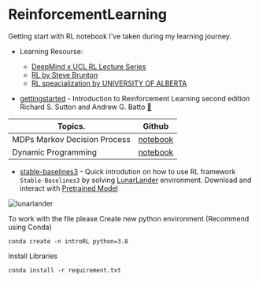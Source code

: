 # ReinforcementLearning
Getting start with RL notebook I've taken during my learning journey. 
- Learning Resourse:
  - [DeepMind x UCL RL Lecture Series](https://www.youtube.com/playlist?list=PLqYmG7hTraZCRwoyGxvQkqVrZgDQi4m-5)
  - [RL by Steve Brunton](https://www.youtube.com/playlist?list=PLMrJAkhIeNNQe1JXNvaFvURxGY4gE9k74)
  - [RL speacialization by UNIVERSITY OF ALBERTA](https://www.coursera.org/specializations/reinforcement-learning)

- [gettingstarted](https://github.com/theaveas/ReinforcementLearning/tree/main/gettingstarted) - Introduction to Reinforcement Learning second edition Richard S. Sutton and Andrew G. Batto [📖](https://www.amazon.com/Reinforcement-Learning-Introduction-Adaptive-Computation/dp/0262039249/ref=sr_1_1?crid=79DCXH1XTMB3&keywords=introduction+to+reinforcement+learning&qid=1650816674&s=books&sprefix=introduction+to+reinfo%2Cstripbooks%2C328&sr=1-1)


| Topics.         | Github |
| -------------   | :---------: |
| MDPs Markov Decision Process  | [notebook](https://github.com/theaveas/ReinforcementLearning/blob/main/gettingstarted/01_mdps.ipynb) |
| Dynamic Programming           | [notebook]() |


- [stable-baselines3](https://stable-baselines3.readthedocs.io/en/master/guide/install.html) - Quick introdution on how to use RL framework `Stable-Baselines3` by solving [LunarLander](https://gym.openai.com/envs/LunarLander-v2/) environment. Download and interact with [Pretrained Model](https://huggingface.co/Theaveas/ppo-LunarLander-v2)

![lunarlander](https://user-images.githubusercontent.com/85100907/167092749-e450a039-e18d-4fc6-98b3-a368d0704b73.gif)




To work with the file please Create new python environment (Recommend using Conda)
```
conda create -n introRL python=3.8
```
Install Libraries
```
conda install -r requirement.txt
```
